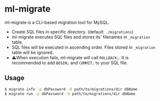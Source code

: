 # ml-migrate
ml-migrate is a CLI-based migration tool for MySQL.
- Create SQL files in specific directory. (default: `./migrations`)
- ml-migrate executes SQL files and stores its' filenames in `_migration` table.
- SQL files will be executed in ascending order. Files stored in `_migration` table will be ignored.
- ⚠️When execution fails, ml-migrate will call `ROLLBACK;`. It is recommended to add `BEGIN;` and `COMMIT;` to your SQL file.

## Usage
```bash
$ migrate info -p dbPassword -D path/to/migrations/dir dbName
$ migrate run -p dbPassword -D path/to/migrations/dir dbName
```
